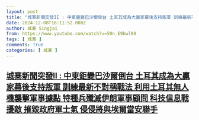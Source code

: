 ```yaml
---
layout: post
title: "城寨新聞突發II : 中東鉅變巴沙爾倒台 土耳其成為大贏家幕後支持叛軍 訓練最新不對稱戰法 利用土耳其無人機襲擊軍事據點 特種兵殲滅伊朗軍事顧問 科技信息戰擾敵 摧毀政府軍士氣 侵侵將與埃爾當安聯手"
date: 2024-12-08T16:11:52.000Z
author: 城寨 Singjai
from: https://www.youtube.com/watch?v=50n_E9bwl80
tags: [ 城寨 ]
comments: True
categories: [ 城寨 ]
---
```

<!--1733674312000-->
[城寨新聞突發II : 中東鉅變巴沙爾倒台 土耳其成為大贏家幕後支持叛軍 訓練最新不對稱戰法 利用土耳其無人機襲擊軍事據點 特種兵殲滅伊朗軍事顧問 科技信息戰擾敵 摧毀政府軍士氣 侵侵將與埃爾當安聯手](https://www.youtube.com/watch?v=50n_E9bwl80)
------

<div>

</div>
